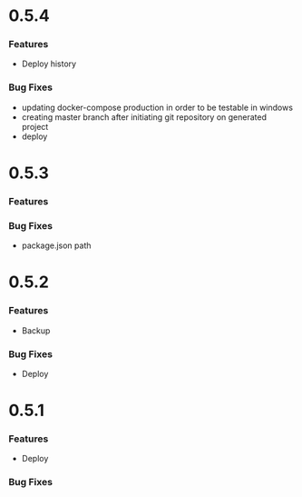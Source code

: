 # 0.5.4
### Features
* Deploy history
### Bug Fixes
* updating docker-compose production in order to be testable in windows
* creating master branch after initiating git repository on generated project
* deploy

# 0.5.3
### Features
### Bug Fixes
* package.json path

# 0.5.2
### Features
* Backup
### Bug Fixes
* Deploy

# 0.5.1
### Features
* Deploy
### Bug Fixes
